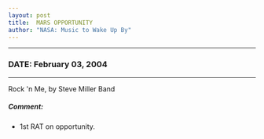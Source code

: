```yaml
---
layout: post
title:  MARS OPPORTUNITY
author: "NASA: Music to Wake Up By"
---
```


----
### DATE: February 03, 2004
----
Rock 'n Me, by Steve Miller Band

##### Comment:
* 1st RAT on opportunity.
